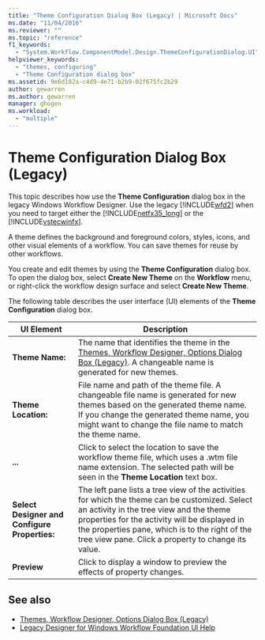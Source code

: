 ```yaml
---
title: "Theme Configuration Dialog Box (Legacy) | Microsoft Docs"
ms.date: "11/04/2016"
ms.reviewer: ""
ms.topic: "reference"
f1_keywords: 
  - "System.Workflow.ComponentModel.Design.ThemeConfigurationDialog.UI"
helpviewer_keywords: 
  - "themes, configuring"
  - "Theme Configuration dialog box"
ms.assetid: 9e6d182a-c4d9-4e71-b2b9-02f675fc2b29
author: gewarren
ms.author: gewarren
manager: ghogen
ms.workload: 
  - "multiple"
---
```

# Theme Configuration Dialog Box (Legacy)
This topic describes how use the **Theme Configuration** dialog box in the legacy Windows Workflow Designer. Use the legacy [!INCLUDE[wfd2](../workflow-designer/includes/wfd2_md.md)] when you need to target either the [!INCLUDE[netfx35_long](../workflow-designer/includes/netfx35_long_md.md)] or the [!INCLUDE[vstecwinfx](../workflow-designer/includes/vstecwinfx_md.md)].

 A theme defines the background and foreground colors, styles, icons, and other visual elements of a workflow. You can save themes for reuse by other workflows.

 You create and edit themes by using the **Theme Configuration** dialog box. To open the dialog box, select **Create New Theme** on the **Workflow** menu, or right-click the workflow design surface and select **Create New Theme**.

 The following table describes the user interface (UI) elements of the **Theme Configuration** dialog box.

|UI Element|Description|
|----------------|-----------------|
|**Theme Name:**|The name that identifies the theme in the [Themes, Workflow Designer, Options Dialog Box (Legacy)](../workflow-designer/themes-workflow-designer-options-dialog-box-legacy.md). A changeable name is generated for new themes.|
|**Theme Location:**|File name and path of the theme file. A changeable file name is generated for new themes based on the generated theme name. If you change the generated theme name, you might want to change the file name to match the theme name.|
|**...**|Click to select the location to save the workflow theme file, which uses a .wtm file name extension. The selected path will be seen in the **Theme Location** text box.|
|**Select Designer and Configure Properties:**|The left pane lists a tree view of the activities for which the theme can be customized. Select an activity in the tree view and the theme properties for the activity will be displayed in the properties pane, which is to the right of the tree view pane. Click a property to change its value.|
|**Preview**|Click to display a window to preview the effects of property changes.|

## See also

- [Themes, Workflow Designer, Options Dialog Box (Legacy)](../workflow-designer/themes-workflow-designer-options-dialog-box-legacy.md)
- [Legacy Designer for Windows Workflow Foundation UI Help](../workflow-designer/legacy-designer-for-windows-workflow-foundation-ui-help.md)
